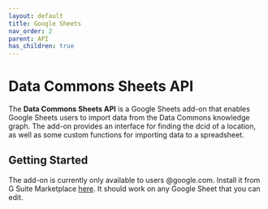 ```yaml
---
layout: default
title: Google Sheets
nav_order: 2
parent: API
has_children: true
---
```

# Data Commons Sheets API

The **Data Commons Sheets API** is a Google Sheets add-on that enables Google Sheets
users to import data from the Data Commons knowledge graph. The add-on provides an
interface for finding the dcid of a location, as well as some custom functions for
importing data to a spreadsheet.

## Getting Started

The add-on is currently only available to users @google.com. Install it from G Suite Marketplace [here](https://gsuite.google.com/marketplace/app/data_commons/176057373416). It should work on any Google Sheet that you can edit.

